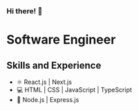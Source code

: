 ### Hi there! 👋

# Software Engineer

## Skills and Experience
* ⚛️ React.js | Next.js
* 💻 HTML | CSS | JavaScript | TypeScript
* 🔧 Node.js | Express.js
